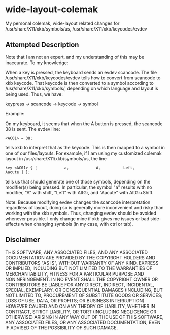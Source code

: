 wide-layout-colemak
===================

My personal colemak, wide-layout related changes for /usr/share/X11/xkb/symbols/us, /usr/share/X11/xkb/keycodes/evdev

Attempted Description
-----
Note that I am not an expert, and my understanding of this may be inaccurate.  To my knowledge:


When a key is pressed, the keyboard sends an evdev scancode.  The file /usr/share/X11/xkb/keycodes/evdev tells how to convert from scancode to xkb keycode.  That keycode is then converted to a symbol according to /usr/share/X11/xkb/symbols/, depending on which language and layout is being used.  Thus, we have:

keypress -> scancode -> keycode -> symbol

Example:

On my keyboard, it seems that when the A button is pressed, the scancode 38 is sent.  The evdev line:

    <AC01> = 38;

tells xkb to interpret that as the <AC01> keycode.  This is then mapped to a symbol in one of our files/layouts.  For example, if I am using my customized colemak layout in /usr/share/X11/xkb/symbols/us, the line 

    key <AC01> { [            a,            A,          Left,           Aacute ] };

tells us that <AC01> should generate one of those symbols, depending on the modifier(s) being pressed.  In particular, the symbol "a" results with no modifier, "A" with shift, "Left" with AltGr, and "Aacute" with AltGr+Shift.


Note: Because modifying evdev changes the scancode interpretation regardless of layout, doing so is generally more inconvenient and risky than working with the xkb symbols.  Thus, changing evdev should be avoided whenever possible.  I only change mine if xkb gives me issues or bad side-effects when changing symbols (in my case, with ctrl or tab).


Disclaimer
-----
THIS SOFTWARE, ANY ASSOCIATED FILES, AND ANY ASSOCIATED DOCUMENTATION 
ARE PROVIDED BY THE COPYRIGHT HOLDERS AND CONTRIBUTORS "AS IS", 
WITHOUT WARRANTY OF ANY KIND, EXPRESS OR IMPLIED, INCLUDING BUT NOT 
LIMITED TO THE WARRANTIES OF MERCHANTABILITY, FITNESS FOR A PARTICULAR 
PURPOSE AND NONINFRINGEMENT. IN NO EVENT SHALL THE COPYRIGHT OWNER OR 
CONTRIBUTORS BE LIABLE FOR ANY DIRECT, INDIRECT, INCIDENTAL, SPECIAL, 
EXEMPLARY, OR CONSEQUENTIAL DAMAGES (INCLUDING, BUT NOT LIMITED TO, 
PROCUREMENT OF SUBSTITUTE GOODS OR SERVICES; LOSS OF USE, DATA, OR 
PROFITS; OR BUSINESS INTERRUPTION) HOWEVER CAUSED AND ON ANY THEORY OF 
LIABILITY, WHETHER IN CONTRACT, STRICT LIABILITY, OR TORT (INCLUDING 
NEGLIGENCE OR OTHERWISE) ARISING IN ANY WAY OUT OF THE USE OF THIS
SOFTWARE, ANY ASSOCIATED FILES, OR ANY ASSOCIATED DOCUMENTATION, EVEN 
IF ADVISED OF THE POSSIBILITY OF SUCH DAMAGE.
